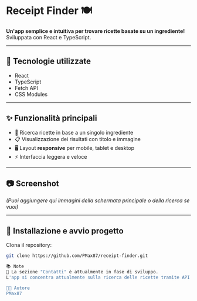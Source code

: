 # Receipt Finder 🍽️

**Un'app semplice e intuitiva per trovare ricette basate su un ingrediente!**  
Sviluppata con React e TypeScript.

---

## 🚀 Tecnologie utilizzate

- React
- TypeScript
- Fetch API
- CSS Modules

---

## ✨ Funzionalità principali

- 🔎 Ricerca ricette in base a un singolo ingrediente
- 📋 Visualizzazione dei risultati con titolo e immagine
- 🖥️ Layout **responsive** per mobile, tablet e desktop
- ⚡ Interfaccia leggera e veloce

---

## 📷 Screenshot

*(Puoi aggiungere qui immagini della schermata principale o della ricerca se vuoi)*

---

## 🔧 Installazione e avvio progetto

Clona il repository:

```bash
git clone https://github.com/PMax87/receipt-finder.git

📚 Note
🚧 La sezione "Contatti" è attualmente in fase di sviluppo.
L'app si concentra attualmente sulla ricerca delle ricette tramite API esterne, con gestione degli stati via React Hooks.

🧑‍💻 Autore
PMax87
